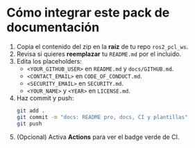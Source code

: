 # Cómo integrar este pack de documentación

1. Copia el contenido del zip en la **raíz** de tu repo `ros2_pcl_ws`.
2. Revisa si quieres **reemplazar** tu `README.md` por el incluido.
3. Edita los placeholders:
   - `<YOUR_GITHUB_USER>` en `README.md` y `docs/GITHUB.md`.
   - `<CONTACT_EMAIL>` en `CODE_OF_CONDUCT.md`.
   - `<SECURITY_EMAIL>` en `SECURITY.md`.
   - `<YOUR_NAME>` y `<YEAR>` en `LICENSE.md`.
4. Haz commit y push:
   ```bash
   git add .
   git commit -m "docs: README pro, docs, CI y plantillas"
   git push
   ```
5. (Opcional) Activa **Actions** para ver el badge verde de CI.
